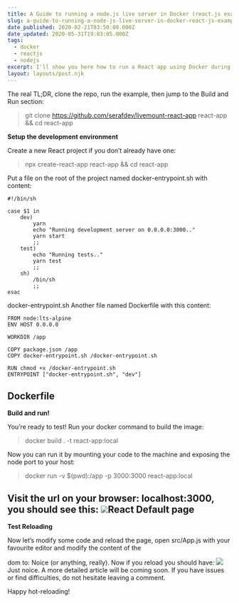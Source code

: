 ```yaml
---
title: A Guide to running a node.js live server in Docker (react.js example)
slug: a-guide-to-running-a-node-js-live-server-in-docker-react-js-example
date_published: 2020-02-21T03:50:00.000Z
date_updated: 2020-05-31T19:03:05.000Z
tags:
  - docker
  - reactjs
  - nodejs
excerpt: I'll show you here how to run a React app using Docker during development.
layout: layouts/post.njk
---
```


The real TL;DR, clone the repo, run the example, then jump to the Build and Run section:

> git clone https://github.com/serafdev/livemount-react-app react-app && cd react-app

**Setup the development environment**

Create a new React project if you don’t already have one:

> npx create-react-app react-app && cd react-app

Put a file on the root of the project named docker-entrypoint.sh with content:

    #!/bin/sh
    
    case $1 in
        dev)
            yarn
            echo "Running development server on 0.0.0.0:3000.."
            yarn start
            ;;
        test)
            echo "Running tests.."
            yarn test
            ;;
        sh)
            /bin/sh
            ;;
    esac

docker-entrypoint.sh
Another file named Dockerfile with this content:

    FROM node:lts-alpine
    ENV HOST 0.0.0.0
    
    WORKDIR /app
    
    COPY package.json /app
    COPY docker-entrypoint.sh /docker-entrypoint.sh
    
    RUN chmod +x /docker-entrypoint.sh
    ENTRYPOINT ["docker-entrypoint.sh", "dev"]

Dockerfile
---

**Build and run!**

You’re ready to test! Run your docker command to build the image:

> docker build . -t react-app:local

Now you can run it by mounting your code to the machine and exposing the node port to your host:

> docker run -v $(pwd):/app -p 3000:3000 react-app:local

Visit the url on your browser: localhost:3000, you should see this:
![](/content/images/2020/05/image-5.png)React Default page
---

**Test Reloading**

Now let’s modify some code and reload the page, open src/App.js with your favourite editor and modify the content of the <p></p> dom to: Noice (or anything, really). Now if you reload you should have:
![](/content/images/2020/05/image-1.png)Just noice.
A more detailed article will be coming soon. If you have issues or find difficulties, do not hesitate leaving a comment.

Happy hot-reloading!
